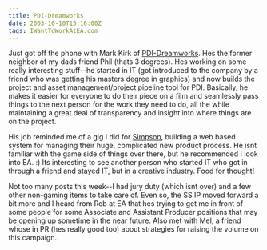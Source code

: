 ```yaml
---
title: PDI-Dreamworks
date: 2003-10-10T15:16:00Z
tags: IWantToWorkAtEA.com
---
```

Just got off the phone with Mark Kirk of [PDI-Dreamworks][1]. Hes the former neighbor of my dads friend Phil (thats 3 degrees). Hes working on some really interesting stuff--he started in IT (got introduced to the company by a friend who was getting his masters degree in graphics) and now builds the project and asset management/project pipeline tool for PDI. Basically, he makes it easier for everyone to do their piece on a film and seamlessly pass things to the next person for the work they need to do, all the while maintaining a great deal of transparency and insight into where things are on the project.

His job reminded me of a gig I did for [Simpson][2], building a web based system for managing their huge, complicated new product process. He isnt familiar with the game side of things over there, but he recommended I look into EA. :) Its interesting to see another person who started IT who got in through a friend and stayed IT, but in a creative industry. Food for thought!

Not too many posts this week--I had jury duty (which isnt over) and a few other non-gaming items to take care of. Even so, the SS IP moved forward a bit more and I heard from Rob at EA that hes trying to get me in front of some people for some Associate and Assistant Producer positions that may be opening up sometime in the near future. Also met with Mel, a friend whose in PR (hes really good too) about strategies for raising the volume on this campaign.

 [1]: http://www.pdi.com/
 [2]: http://www.strongtie.com/

